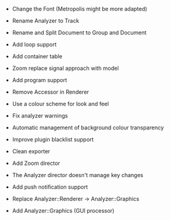 - Change the Font (Metropolis might be more adapted)
- Rename Analyzer to Track
- Rename and Split Document to Group and Document
- Add loop support
- Add container table
- Zoom replace signal approach with model
- Add program support
- Remove Accessor in Renderer
- Use a colour scheme for look and feel
- Fix analyzer warnings
- Automatic management of background colour transparency
- Improve plugin blacklist support
- Clean exporter
- Add Zoom director
- The Analyzer director doesn't manage key changes
- Add push notification support

- Replace Analyzer::Renderer -> Analyzer::Graphics
- Add  Analyzer::Graphics (GUI processor)
